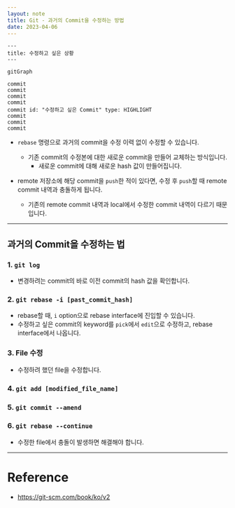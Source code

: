 ```yaml
---
layout: note
title: Git - 과거의 Commit을 수정하는 방법
date: 2023-04-06
---
```





```mermaid
---
title: 수정하고 싶은 상황
---

gitGraph

commit
commit
commit
commit
commit id: "수정하고 싶은 Commit" type: HIGHLIGHT
commit
commit
commit
```

- `rebase` 명령으로 과거의 commit을 수정 이력 없이 수정할 수 있습니다.
    - 기존 commit의 수정본에 대한 새로운 commit을 만들어 교체하는 방식입니다.
        - 새로운 commit에 대해 새로운 hash 값이 만들어집니다.

- remote 저장소에 해당 commit을 `push`한 적이 있다면, 수정 후 `push`할 때 remote commit 내역과 충돌하게 됩니다.
    - 기존의 remote commit 내역과 local에서 수정한 commit 내역이 다르기 때문입니다.




---




## 과거의 Commit을 수정하는 법


### 1. `git log`

- 변경하려는 commit의 바로 이전 commit의 hash 값을 확인합니다.


### 2. `git rebase -i [past_commit_hash]`

- rebase할 때, `i` option으로 rebase interface에 진입할 수 있습니다.
- 수정하고 싶은 commit의 keyword를 `pick`에서 `edit`으로 수정하고, rebase interface에서 나옵니다.


### 3. File 수정

- 수정하려 했던 file을 수정합니다.


### 4. `git add [modified_file_name]`


### 5. `git commit --amend`


### 6. `git rebase --continue`

- 수정한 file에서 충돌이 발생하면 해결해야 합니다.




---




# Reference

- <https://git-scm.com/book/ko/v2>
